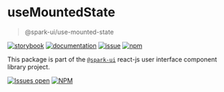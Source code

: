 # useMountedState
> @spark-ui/use-mounted-state

[![storybook](https://img.shields.io/badge/storybook-black?logo=storybook)](https://sparkui.vercel.app/?path=/docs/hooks-usemountedstate--docs)
[![documentation](https://img.shields.io/badge/documentation-black?logo=googledocs)](https://sparkui-adv.vercel.app/docs/hooks/useMountedState)
[![issue](https://img.shields.io/badge/report%20a%20bug-black?logo=openbugbounty&logoColor=red)](https://github.com/adevinta/spark/issues/new?&projects=4&template=bug-report.yml&assignees=&labels=hook,use-mounted-state)
[![npm](https://img.shields.io/npm/dt/%40spark-ui/use-mounted-state?logo=npm&labelColor=black)](https://www.npmjs.com/package/@spark-ui/use-mounted-state)


This package is part of the [`@spark-ui`](https://github.com/adevinta/spark) react-js user interface component library project.

[![Issues open](https://img.shields.io/github/issues-search/adevinta/spark?query=is%3Aopen%20label%3Ahook%20label%3Ause-mounted-state&logo=openbugbounty&logoColor=red&label=issues%20open&color=red)](https://github.com/adevinta/spark/issues?q=is%3Aopen+label%3Ahook+label%3Ause-mounted-state)
[![NPM](https://img.shields.io/npm/l/%40spark-ui%2Fuse-mounted-state)](https://github.com/adevinta/spark/blob/main/packages/hooks/use-mounted-state/LICENSE.md)
